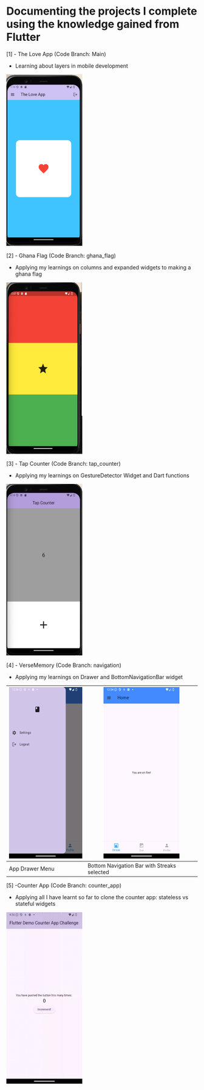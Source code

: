 # Documenting the projects I complete using the knowledge gained from Flutter

[1] - The Love App (Code Branch: Main)
* Learning about layers in mobile development

<img src="./repo_images/loveapp.png" width="200" height="450">

[2] - Ghana Flag (Code Branch: ghana_flag)
* Applying my learnings on columns and expanded widgets to making a ghana flag


<img src="./repo_images/ghana_flag.png" width="200" height="450">


[3] - Tap Counter (Code Branch: tap_counter)
* Applying my learnings on GestureDetector Widget and Dart functions

<img src="./repo_images/tap_counter.png" width="200" height="450">


[4] - VerseMemory (Code Branch: navigation)
* Applying my learnings on Drawer and BottomNavigationBar widget

|<img src="./repo_images/navigation/menu_drawer.png" width="200" height="450">|<img src="./repo_images/navigation/streaks.png" width="200" height="450">|
|-----------------------------------------------------------------------------|-------------------------------------------------------------------------|
|App Drawer Menu                                                              |Bottom Navigation Bar with Streaks selected                              |

[5] -Counter App (Code Branch: counter_app)
* Applying all I have learnt so far to clone the counter app: stateless vs stateful widgets

<img src="./repo_images/counterapp.gif" width="200" height="450">
